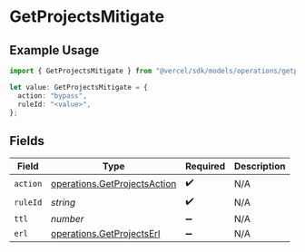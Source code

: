# GetProjectsMitigate

## Example Usage

```typescript
import { GetProjectsMitigate } from "@vercel/sdk/models/operations/getprojects.js";

let value: GetProjectsMitigate = {
  action: "bypass",
  ruleId: "<value>",
};
```

## Fields

| Field                                                                        | Type                                                                         | Required                                                                     | Description                                                                  |
| ---------------------------------------------------------------------------- | ---------------------------------------------------------------------------- | ---------------------------------------------------------------------------- | ---------------------------------------------------------------------------- |
| `action`                                                                     | [operations.GetProjectsAction](../../models/operations/getprojectsaction.md) | :heavy_check_mark:                                                           | N/A                                                                          |
| `ruleId`                                                                     | *string*                                                                     | :heavy_check_mark:                                                           | N/A                                                                          |
| `ttl`                                                                        | *number*                                                                     | :heavy_minus_sign:                                                           | N/A                                                                          |
| `erl`                                                                        | [operations.GetProjectsErl](../../models/operations/getprojectserl.md)       | :heavy_minus_sign:                                                           | N/A                                                                          |